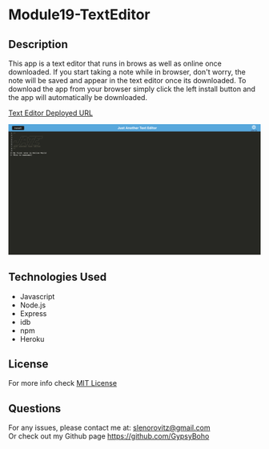 # Module19-TextEditor

## Description
          
This app is a text editor that runs in brows as well as online once downloaded. If you start taking a note while in browser, don't worry, the note will be saved and appear in the text editor once its downloaded. To download the app from your browser simply click the left install button and the app will automatically be downloaded.

[Text Editor Deployed URL](https://texteditor-pwa-sl-7ab7eb058920.herokuapp.com/)

![image](./client/src/images/JATE-textEditor-pic.png)


## Technologies Used

- Javascript
- Node.js
- Express
- idb
- npm
- Heroku

## License

For more info check [MIT License](https://opensource.org/licenses/MIT)


## Questions

For any issues, please contact me at:
slenorovitz@gmail.com
<br>
Or check out my Github page https://github.com/GypsyBoho